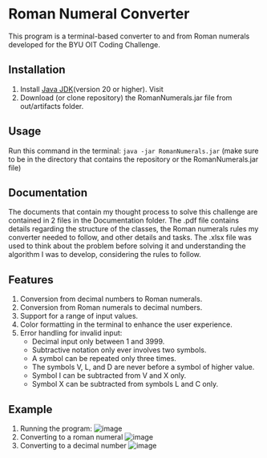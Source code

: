 # Roman Numeral Converter
This program is a terminal-based converter to and from Roman numerals developed for the BYU OIT Coding Challenge. 

## Installation
1. Install [Java JDK](https://docs.oracle.com/en/java/javase/21/install/installation-jdk-microsoft-windows-platforms.html#GUID-A7E27B90-A28D-4237-9383-A58B416071CA)(version 20 or higher). Visit 
2. Download (or clone repository) the RomanNumerals.jar file from out/artifacts folder.

## Usage
Run this command in the terminal: `java -jar RomanNumerals.jar` (make sure to be in the directory that contains the repository or the RomanNumerals.jar file)

## Documentation
The documents that contain my thought process to solve this challenge are contained in 2 files in the Documentation folder. The .pdf file contains details regarding the structure of the classes, the Roman numerals rules my converter needed to follow, and other details and tasks. The .xlsx file was used to think about the problem before solving it and understanding the algorithm I was to develop, considering the rules to follow.

## Features
1. Conversion from decimal numbers to Roman numerals.
2. Conversion from Roman numerals to decimal numbers.
3. Support for a range of input values.
4. Color formatting in the terminal to enhance the user experience.
5. Error handling for invalid input:
   * Decimal input only between 1 and 3999.
   * Subtractive notation only ever involves two symbols.
   * A symbol can be repeated only three times.
   * The symbols V, L, and D are never before a symbol of higher value.
   * Symbol I can be subtracted from V and X only.
   * Symbol X can be subtracted from symbols L and C only.

## Example

1. Running the program:
   ![image](https://github.com/maxiparis/RomanNumerals/assets/127634681/47aeb786-5433-45e4-b9f7-e154b0886f4d)
2. Converting to a roman numeral
   ![image](https://github.com/maxiparis/RomanNumerals/assets/127634681/5303b8af-0f4f-4009-98a1-6e0e97553f6b)
3. Converting to a decimal number
   ![image](https://github.com/maxiparis/RomanNumerals/assets/127634681/c4710c94-e46c-4141-abdf-627756f922e0)

